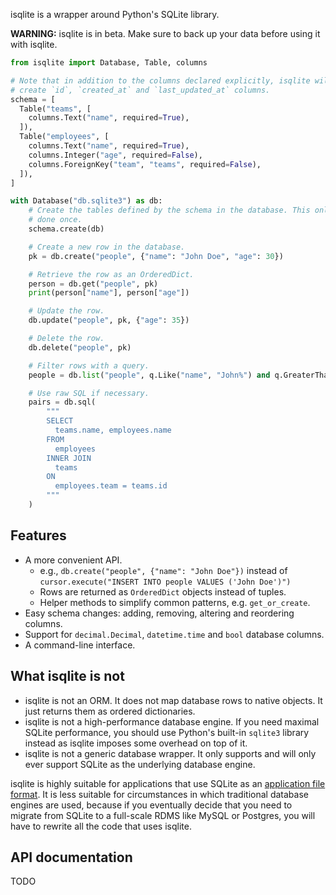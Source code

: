 isqlite is a wrapper around Python's SQLite library.

**WARNING:** isqlite is in beta. Make sure to back up your data before using it with isqlite.

```python
from isqlite import Database, Table, columns

# Note that in addition to the columns declared explicitly, isqlite will automatically
# create `id`, `created_at` and `last_updated_at` columns.
schema = [
  Table("teams", [
    columns.Text("name", required=True),
  ]),
  Table("employees", [
    columns.Text("name", required=True),
    columns.Integer("age", required=False),
    columns.ForeignKey("team", "teams", required=False),
  ]),
]

with Database("db.sqlite3") as db:
    # Create the tables defined by the schema in the database. This only needs to be
    # done once.
    schema.create(db)

    # Create a new row in the database.
    pk = db.create("people", {"name": "John Doe", "age": 30})

    # Retrieve the row as an OrderedDict.
    person = db.get("people", pk)
    print(person["name"], person["age"])

    # Update the row.
    db.update("people", pk, {"age": 35})

    # Delete the row.
    db.delete("people", pk)

    # Filter rows with a query.
    people = db.list("people", q.Like("name", "John%") and q.GreaterThan("age", 40))

    # Use raw SQL if necessary.
    pairs = db.sql(
        """
        SELECT
          teams.name, employees.name
        FROM
          employees
        INNER JOIN
          teams
        ON
          employees.team = teams.id
        """
    )
```


## Features
- A more convenient API.
    - e.g., `db.create("people", {"name": "John Doe"})` instead of `cursor.execute("INSERT INTO people VALUES ('John Doe')")`
    - Rows are returned as `OrderedDict` objects instead of tuples.
    - Helper methods to simplify common patterns, e.g. `get_or_create`.
- Easy schema changes: adding, removing, altering and reordering columns.
- Support for `decimal.Decimal`, `datetime.time` and `bool` database columns.
- A command-line interface.


## What isqlite is not
- isqlite is not an ORM. It does not map database rows to native objects. It just returns them as ordered dictionaries.
- isqlite is not a high-performance database engine. If you need maximal SQLite performance, you should use Python's built-in `sqlite3` library instead as isqlite imposes some overhead on top of it.
- isqlite is not a generic database wrapper. It only supports and will only ever support SQLite as the underlying database engine.

isqlite is highly suitable for applications that use SQLite as an [application file format](https://sqlite.org/appfileformat.html). It is less suitable for circumstances in which traditional database engines are used, because if you eventually decide that you need to migrate from SQLite to a full-scale RDMS like MySQL or Postgres, you will have to rewrite all the code that uses isqlite.


## API documentation
TODO

